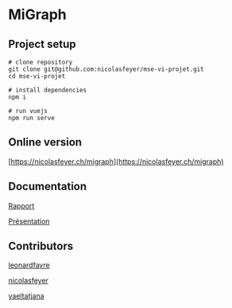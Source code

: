 # MiGraph

## Project setup
```
# clone repository
git clone git@github.com:nicolasfeyer/mse-vi-projet.git
cd mse-vi-projet

# install dependencies
npm i

# run vuejs
npm run serve
```
## Online version

[https://nicolasfeyer.ch/migraph](https://nicolasfeyer.ch/migraph)

## Documentation

[Rapport](https://github.com/nicolasfeyer/mse-vi-projet/blob/main/documentation/Rapport.pdf)

[Présentation](https://github.com/nicolasfeyer/mse-vi-projet/blob/main/documentation/Pr%C3%A9sentation.pdf)

## Contributors

[leonardfavre](https://github.com/leonardfavre)

[nicolasfeyer](https://github.com/nicolasfeyer)

[yaeltatjana](https://github.com/yaeltatjana)

